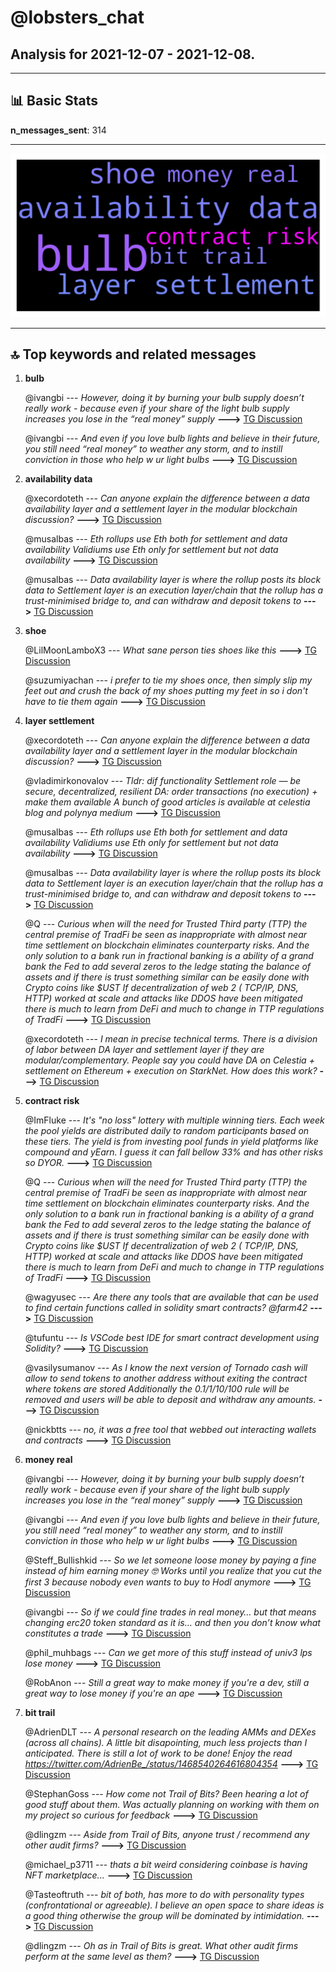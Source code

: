 # **@lobsters_chat**
 ## Analysis for **2021-12-07** - **2021-12-08**.

---

## 📊 **Basic Stats**

**n_messages_sent**: 314

---
![wordcloud](lobsters_chat_1Days_wordcloud.png)

---


## 🔝 **Top keywords and related messages**

1. **bulb**

    @ivangbi --- *However, doing it by burning your bulb supply doesn’t really work - because even if your share of the light bulb supply increases you lose in the “real money” supply* **--->** [TG Discussion](https://t.me/lobsters_chat/305802)

    @ivangbi --- *And even if you love bulb lights and believe in their future, you still need “real money” to weather any storm, and to instill conviction in those who help w ur light bulbs* **--->** [TG Discussion](https://t.me/lobsters_chat/305803)

2. **availability data**

    @xecordoteth --- *Can anyone explain the difference between a data availability layer and a settlement layer in the modular blockchain discussion?* **--->** [TG Discussion](https://t.me/lobsters_chat/305771)

    @musalbas --- *Eth rollups use Eth both for settlement and data availability Validiums use Eth only for settlement but not data availability* **--->** [TG Discussion](https://t.me/lobsters_chat/305840)

    @musalbas --- *Data availability layer is where the rollup posts its block data to  Settlement layer is an execution layer/chain that the rollup has a trust-minimised bridge to, and can withdraw and deposit tokens to* **--->** [TG Discussion](https://t.me/lobsters_chat/305839)

3. **shoe**

    @LilMoonLamboX3 --- *What sane person ties shoes like this* **--->** [TG Discussion](https://t.me/lobsters_chat/305914)

    @suzumiyachan --- *i prefer to tie my shoes once, then simply slip my feet out and crush the back of my shoes putting my feet in so i don't have to tie them again* **--->** [TG Discussion](https://t.me/lobsters_chat/305919)

4. **layer settlement**

    @xecordoteth --- *Can anyone explain the difference between a data availability layer and a settlement layer in the modular blockchain discussion?* **--->** [TG Discussion](https://t.me/lobsters_chat/305771)

    @vladimirkonovalov --- *Tldr: dif functionality Settlement role — be secure, decentralized, resilient DA: order transactions (no execution) + make them available A bunch of good articles is available at celestia blog and polynya medium* **--->** [TG Discussion](https://t.me/lobsters_chat/305781)

    @musalbas --- *Eth rollups use Eth both for settlement and data availability Validiums use Eth only for settlement but not data availability* **--->** [TG Discussion](https://t.me/lobsters_chat/305840)

    @musalbas --- *Data availability layer is where the rollup posts its block data to  Settlement layer is an execution layer/chain that the rollup has a trust-minimised bridge to, and can withdraw and deposit tokens to* **--->** [TG Discussion](https://t.me/lobsters_chat/305839)

    @Q --- *Curious when will the need for Trusted Third party (TTP) the central premise of TradFi be seen as inappropriate with almost near time settlement on blockchain eliminates counterparty risks.   And the only solution to a bank run in fractional banking is a ability of a grand bank the Fed to add several zeros to the ledge stating the balance of assets and if there is trust something similar can be easily done with Crypto coins like $UST   If decentralization of web 2 ( TCP/IP, DNS, HTTP) worked at scale and attacks like DDOS have been mitigated there is much to learn from DeFi and much to change in TTP regulations of TradFi* **--->** [TG Discussion](https://t.me/lobsters_chat/305665)

    @xecordoteth --- *I mean in precise technical terms. There is a division of labor between DA layer and settlement layer if they are modular/complementary. People say you could have DA on Celestia + settlement on Ethereum + execution on StarkNet. How does this work?* **--->** [TG Discussion](https://t.me/lobsters_chat/305858)

5. **contract risk**

    @ImFluke --- *It's "no loss" lottery with multiple winning tiers. Each week the pool yields are distributed daily to random participants based on these tiers. The yield is from investing pool funds in yield platforms like compound and yEarn. I guess it can fall bellow 33% and has other risks so DYOR.* **--->** [TG Discussion](https://t.me/lobsters_chat/305844)

    @Q --- *Curious when will the need for Trusted Third party (TTP) the central premise of TradFi be seen as inappropriate with almost near time settlement on blockchain eliminates counterparty risks.   And the only solution to a bank run in fractional banking is a ability of a grand bank the Fed to add several zeros to the ledge stating the balance of assets and if there is trust something similar can be easily done with Crypto coins like $UST   If decentralization of web 2 ( TCP/IP, DNS, HTTP) worked at scale and attacks like DDOS have been mitigated there is much to learn from DeFi and much to change in TTP regulations of TradFi* **--->** [TG Discussion](https://t.me/lobsters_chat/305665)

    @wagyusec --- *Are there any tools that are available that can be used to find certain functions called in solidity smart contracts? @farm42* **--->** [TG Discussion](https://t.me/lobsters_chat/305709)

    @tufuntu --- *Is VSCode best IDE for smart contract development using Solidity?* **--->** [TG Discussion](https://t.me/lobsters_chat/305845)

    @vasilysumanov --- *As I know the next version of Tornado cash will allow to send tokens to another address without exiting the contract where tokens are stored Additionally the 0.1/1/10/100 rule will be removed and users will be able to deposit and withdraw any amounts.* **--->** [TG Discussion](https://t.me/lobsters_chat/305506)

    @nickbtts --- *no, it was a free tool that webbed out interacting wallets and contracts* **--->** [TG Discussion](https://t.me/lobsters_chat/305491)

6. **money real**

    @ivangbi --- *However, doing it by burning your bulb supply doesn’t really work - because even if your share of the light bulb supply increases you lose in the “real money” supply* **--->** [TG Discussion](https://t.me/lobsters_chat/305802)

    @ivangbi --- *And even if you love bulb lights and believe in their future, you still need “real money” to weather any storm, and to instill conviction in those who help w ur light bulbs* **--->** [TG Discussion](https://t.me/lobsters_chat/305803)

    @Steff_Bullishkid --- *So we let someone loose money by paying a fine instead of him earning money 🤓 Works until you realize that you cut the first 3 because nobody even wants to buy to Hodl anymore* **--->** [TG Discussion](https://t.me/lobsters_chat/305806)

    @ivangbi --- *So if we could fine trades in real money… but that means changing erc20 token standard as it is… and then you don’t know what constitutes a trade* **--->** [TG Discussion](https://t.me/lobsters_chat/305804)

    @phil_muhbags --- *Can we get more of this stuff instead of univ3 lps lose money* **--->** [TG Discussion](https://t.me/lobsters_chat/305484)

    @RobAnon --- *Still a great way to make money if you're a dev, still a great way to lose money if you're an ape* **--->** [TG Discussion](https://t.me/lobsters_chat/305656)

7. **bit trail**

    @AdrienDLT --- *A personal research on the leading AMMs and DEXes (across all chains). A little bit disapointing, much less projects than I anticipated. There is still a lot of work to be done!  Enjoy the read  https://twitter.com/AdrienBe_/status/1468540264616804354* **--->** [TG Discussion](https://t.me/lobsters_chat/305847)

    @StephanGoss --- *How come not Trail of Bits? Been hearing a lot of good stuff about them. Was actually planning on working with them on my project so curious for feedback* **--->** [TG Discussion](https://t.me/lobsters_chat/305861)

    @dlingzm --- *Aside from Trail of Bits, anyone trust / recommend any other audit firms?* **--->** [TG Discussion](https://t.me/lobsters_chat/305860)

    @michael_p3711 --- *thats a bit weird considering coinbase is having NFT marketplace...* **--->** [TG Discussion](https://t.me/lobsters_chat/305609)

    @Tasteoftruth --- *bit of both, has more to do with personality types (confrontational or agreeable). I believe an open space to share ideas is a good thing otherwise the group will be dominated by intimidation.* **--->** [TG Discussion](https://t.me/lobsters_chat/305885)

    @dlingzm --- *Oh as in Trail of Bits is great. What other audit firms perform at the same level as them?* **--->** [TG Discussion](https://t.me/lobsters_chat/305862)

